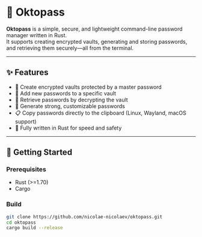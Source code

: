 # 🐙 Oktopass

**Oktopass** is a simple, secure, and lightweight command-line password manager written in Rust.  
It supports creating encrypted vaults, generating and storing passwords, and retrieving them securely—all from the terminal.

---

## ✨ Features

- 🔐 Create encrypted vaults protected by a master password
- 🔏 Add new passwords to a specific vault
- 🧠 Retrieve passwords by decrypting the vault
- 🎲 Generate strong, customizable passwords
- 📋 Copy passwords directly to the clipboard (Linux, Wayland, macOS support)
- 🦀 Fully written in Rust for speed and safety

---

## 🚀 Getting Started

### Prerequisites

- Rust (>=1.70)
- Cargo

### Build

```bash
git clone https://github.com/nicolae-nicolaev/oktopass.git
cd oktopass
cargo build --release
